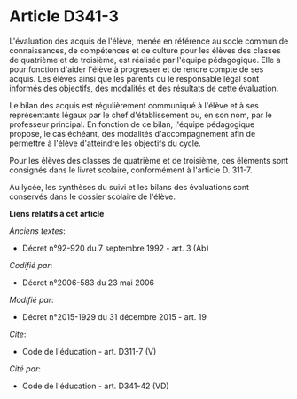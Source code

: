 # Article D341-3

L'évaluation des acquis de l'élève, menée en référence au socle commun de connaissances, de compétences et de culture pour
les élèves des classes de quatrième et de troisième, est réalisée par l'équipe pédagogique. Elle a pour fonction d'aider
l'élève à progresser et de rendre compte de ses acquis. Les élèves ainsi que les parents ou le responsable légal sont
informés des objectifs, des modalités et des résultats de cette évaluation. 

Le bilan des acquis est régulièrement communiqué à l'élève et à ses représentants légaux par le chef d'établissement ou, en
son nom, par le professeur principal. En fonction de ce bilan, l'équipe pédagogique propose, le cas échéant, des modalités
d'accompagnement afin de permettre à l'élève d'atteindre les objectifs du cycle. 

Pour les élèves des classes de quatrième et de troisième, ces éléments sont consignés dans le livret scolaire, conformément à
l'article D. 311-7. 

Au lycée, les synthèses du suivi et les bilans des évaluations sont conservés dans le dossier scolaire de l'élève.

**Liens relatifs à cet article**

_Anciens textes_:

  - Décret n°92-920 du 7 septembre 1992 - art. 3 (Ab)

_Codifié par_:

  - Décret n°2006-583 du 23 mai 2006

_Modifié par_:

  - Décret n°2015-1929 du 31 décembre 2015 - art. 19

_Cite_:

  - Code de l'éducation - art. D311-7 (V)

_Cité par_:

  - Code de l'éducation - art. D341-42 (VD)
